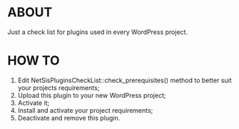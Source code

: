 # ABOUT

Just a check list for plugins used in every WordPress project.

# HOW TO

1. Edit NetSisPluginsCheckList::check_prerequisites() method to better suit your projects requirements;
2. Upload this plugin to your new WordPress project;
3. Activate it;
4. Install and activate your project requirements;
5. Deactivate and remove this plugin.